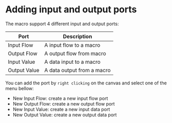 # Adding input and output ports

The macro support 4 different input and output ports:

|Port  |Description  |
|---------|---------|
|Input Flow     |A input flow to a macro         |
|Output Flow     |A output flow from macro         |
|Input Value     |A data input to a macro         |
|Output Value     |A data output from a macro         |

You can add the port by `right clicking` on the canvas and select one of the menu bellow:
- New Input Flow: create a new input flow port
- New Output Flow: create a new output flow port
- New Input Value: create a new input data port
- New Output Value: create a new output data port 